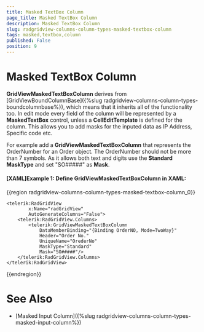 ```yaml
---
title: Masked TextBox Column
page_title: Masked TextBox Column
description: Masked TextBox Column
slug: radgridview-columns-column-types-masked-textbox-column
tags: masked,textbox,column
published: False
position: 9
---
```


# Masked TextBox Column

__GridViewMaskedTextBoxColumn__ derives from [GridViewBoundColumnBase]({%slug radgridview-columns-column-types-boundcolumnbase%}), which means that it inherits all of the functionality too.  In edit mode every field of the column will be represented by a __MaskedTextBox__ control, unless a __CellEditTemplate__ is defined for the column. This allows you to add masks for the inputed data as IP Address, Specific code etc.

For example add a __GridViewMaskedTextBoxColumn__ that represents the OrderNumber for an Order object. The OrderNumber should not be more than 7 symbols. As it allows both text and digits use the __Standard MaskType__ and set "SO#####" as __Mask__.

#### __[XAML]Example 1: Define GridViewMaskedTextBoxColumn in XAML:__

{{region radgridview-columns-column-types-masked-textbox-column_0}}

	<telerik:RadGridView 
			x:Name="radGridView"
	        AutoGenerateColumns="False">
	    <telerik:RadGridView.Columns>
	        <telerik:GridViewMaskedTextBoxColumn 
				DataMemberBinding="{Binding OrderNO, Mode=TwoWay}"
				Header="Order No."
				UniqueName="OrederNo"
				MaskType="Standard"
				Mask="SO#####"/>
	    </telerik:RadGridView.Columns>
	</telerik:RadGridView>
{{endregion}}

# See Also

 * [Masked Input Column]({%slug radgridview-columns-column-types-masked-input-column%})
